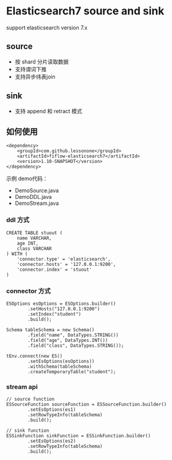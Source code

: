 # Elasticsearch7 source and sink 

support elasticsearch version 7.x 

## source 
- 按 shard 分片读取数据
- 支持谓词下推 
- 支持异步纬表join 

## sink
- 支持 append 和 retract 模式 

## 如何使用 

``` 
<dependency>
    <groupId>com.github.lessonone</groupId>
    <artifactId>fiflow-elasticsearch7</artifactId>
    <version>1.10-SNAPSHOT</version>
</dependency>
```

示例 demo代码：  
-  DemoSource.java 
-  DemoDDL.java 
-  DemoStream.java 


### ddl 方式 
``` 
CREATE TABLE stuout ( 
	name VARCHAR, 
	age INT, 
	class VARCHAR
) WITH ( 
    'connector.type' = 'elasticsearch', 
    'connector.hosts' = '127.0.0.1:9200', 
    'connector.index' = 'stuout' 
)
```

### connector 方式 
``` 
ESOptions esOptions = ESOptions.builder()
        .setHosts("127.0.0.1:9200")
        .setIndex("student")
        .build();

Schema tableSchema = new Schema()
        .field("name", DataTypes.STRING())
        .field("age", DataTypes.INT())
        .field("class", DataTypes.STRING());

tEnv.connect(new ES()
        .setEsOptions(esOptions))
        .withSchema(tableSchema)
        .createTemporaryTable("student");
```

### stream api 
``` 
// source function
ESSourceFunction sourceFunction = ESSourceFunction.builder()
        .setEsOptions(es1)
        .setRowTypeInfo(tableSchema)
        .build();

// sink function
ESSinkFunction sinkFunction = ESSinkFunction.builder()
        .setEsOptions(es2)
        .setRowTypeInfo(tableSchema)
        .build();
```